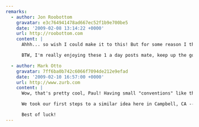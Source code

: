 ```yaml
---
remarks:
  - author: Jon Roobottom
    gravatar: e3c764941478ad667ec52f1b9e700be5
    date: '2009-02-08 13:14:22 +0000'
    url: http://roobottom.com
    content: |
      Ahhh... so wish I could make it to this! But for some reason I thought it'd be a good idea to run 13 miles on the Sunday.

      BTW, I'm really enjoying these 1 a day posts mate, keep up the good work! You can do it!

  - author: Mark Otto
    gravatar: 7ff6ba0b742c6066f7094de212e9efad
    date: '2009-02-10 16:57:00 +0000'
    url: http://www.zurb.com
    content: |
      Wow, that's pretty cool, Paul! Having small "conventions" like this a is great way to keep up on industry trends and build a more collaborative team of qualified professionals.

      We took our first steps to a similar idea here in Campbell, CA -- it's called the ZURBsoapbox, an open discussion about a topic. Love ideas like these; reminds me of other movements like the Refresh events and even larger conferences.

      Best of luck!
---
```

